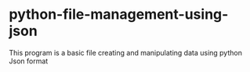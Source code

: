 # python-file-management-using-json
This program is a basic file creating and manipulating data using python Json format 

